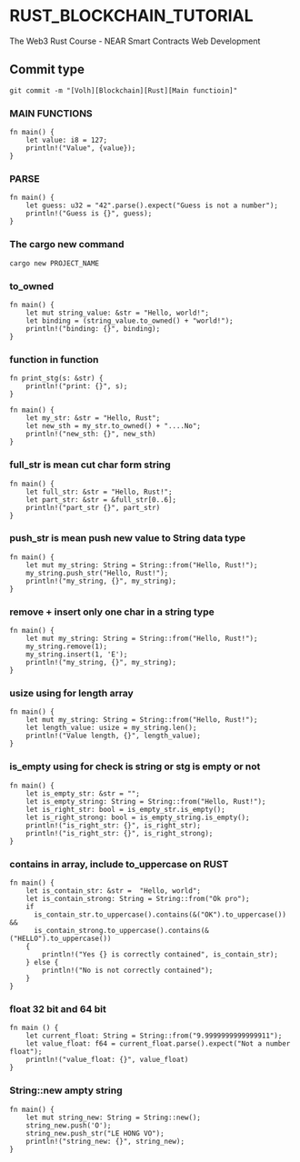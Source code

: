 # RUST_BLOCKCHAIN_TUTORIAL
The Web3 Rust Course - NEAR Smart Contracts Web Development

## Commit type 
```
git commit -m "[Volh][Blockchain][Rust][Main functioin]"
```

### MAIN FUNCTIONS
```
fn main() {
    let value: i8 = 127;
    println!("Value", {value});
}
```

### PARSE
```
fn main() {
    let guess: u32 = "42".parse().expect("Guess is not a number");
    println!("Guess is {}", guess);
}
```

### The cargo new command
```
cargo new PROJECT_NAME
```
### to_owned
```
fn main() {
    let mut string_value: &str = "Hello, world!";
    let binding = (string_value.to_owned() + "world!");
    println!("binding: {}", binding);
}
```
### function in function 
```
fn print_stg(s: &str) {
    println!("print: {}", s);
}

fn main() {
    let my_str: &str = "Hello, Rust";
    let new_sth = my_str.to_owned() + "....No";
    println!("new_sth: {}", new_sth)
}
```

### full_str is mean cut char form string
```
fn main() {
    let full_str: &str = "Hello, Rust!";
    let part_str: &str = &full_str[0..6];
    println!("part_str {}", part_str)
}
```

### push_str is mean push new value to String data type
```
fn main() {
    let mut my_string: String = String::from("Hello, Rust!");
    my_string.push_str("Hello, Rust!");
    println!("my_string, {}", my_string);
}
```
### remove + insert only one char in  a string type 
```
fn main() {
    let mut my_string: String = String::from("Hello, Rust!");
    my_string.remove(1);
    my_string.insert(1, 'E');
    println!("my_string, {}", my_string);
}
```

### usize using for length array

```
fn main() {
    let mut my_string: String = String::from("Hello, Rust!");
    let length_value: usize = my_string.len();
    println!("Value length, {}", length_value);
}
```

### is_empty using for check is string or stg is empty or not
```
fn main() {
    let is_empty_str: &str = "";
    let is_empty_string: String = String::from("Hello, Rust!");
    let is_right_str: bool = is_empty_str.is_empty();
    let is_right_strong: bool = is_empty_string.is_empty();
    println!("is_right_str: {}", is_right_str);
    println!("is_right_str: {}", is_right_strong);
}
```

### contains in array, include to_uppercase on RUST
```
fn main() {
    let is_contain_str: &str =  "Hello, world";
    let is_contain_strong: String = String::from("Ok pro");
    if 
      is_contain_str.to_uppercase().contains(&("OK").to_uppercase()) && 
      is_contain_strong.to_uppercase().contains(&("HELLO").to_uppercase())
    {
        println!("Yes {} is correctly contained", is_contain_str);
    } else {
        println!("No is not correctly contained");
    }
}
```

### float 32 bit and 64 bit
```
fn main () {
    let current_float: String = String::from("9.9999999999999911");
    let value_float: f64 = current_float.parse().expect("Not a number float");
    println!("value_float: {}", value_float)
}
```

### String::new ampty string
```
fn main() {
    let mut string_new: String = String::new();
    string_new.push('O');
    string_new.push_str("LE HONG VO");
    println!("string_new: {}", string_new);
}
```